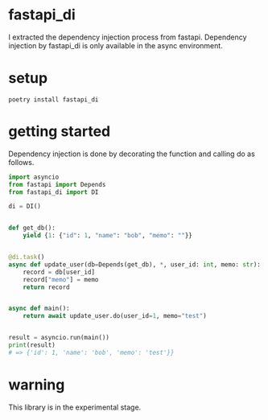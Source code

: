 # fastapi_di
I extracted the dependency injection process from fastapi.
Dependency injection by fastapi_di is only available in the async environment.

# setup
``` shell
poetry install fastapi_di
```
# getting started
Dependency injection is done by decorating the function and calling do as follows.


``` Python
import asyncio
from fastapi import Depends
from fastapi_di import DI

di = DI()


def get_db():
    yield {1: {"id": 1, "name": "bob", "memo": ""}}


@di.task()
async def update_user(db=Depends(get_db), *, user_id: int, memo: str):
    record = db[user_id]
    record["memo"] = memo
    return record


async def main():
    return await update_user.do(user_id=1, memo="test")


result = asyncio.run(main())
print(result)
# => {'id': 1, 'name': 'bob', 'memo': 'test'}}
```

# warning
This library is in the experimental stage.


